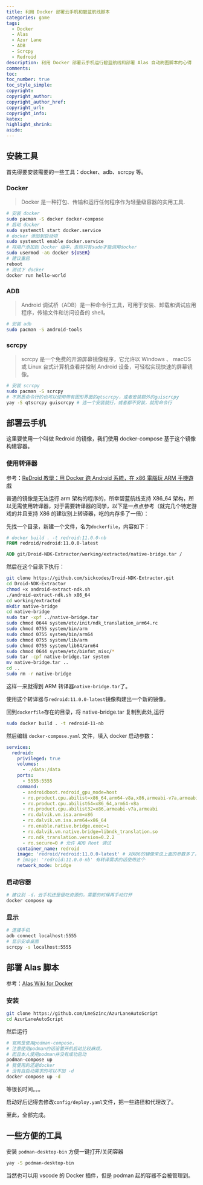 ```yaml
---
title: 利用 Docker 部署云手机和碧蓝航线脚本
categories: game
tags:
  - Docker
  - Alas
  - Azur Lane
  - ADB
  - Scrcpy
  - Redroid
description: 利用 Docker 部署云手机运行碧蓝航线和部署 Alas 自动刷图脚本的心得
comments:
toc:
toc_number: true
toc_style_simple:
copyright:
copyright_author:
copyright_author_href:
copyright_url:
copyright_info:
katex:
highlight_shrink:
aside:
---
```


## 安装工具

首先得要安装需要的一些工具：docker、adb、scrcpy 等。

### Docker

> Docker 是一种打包、传输和运行任何程序作为轻量级容器的实用工具.

```bash
# 安装 docker
sudo pacman -S docker docker-compose
# 启动 docker
sudo systemctl start docker.service
# docker 添加到启动项
sudo systemctl enable docker.service
# 将用户添加到 Docker 组中，否则只有sudo才能调用docker
sudo usermod -aG docker ${USER}
# 建议重启
reboot
# 测试下 docker
docker run hello-world
```

### ADB

> Android 调试桥（ADB）是一种命令行工具，可用于安装、卸载和调试应用程序，传输文件和访问设备的 shell。

```bash
# 安装 adb
sudo pacman -S android-tools
```

### scrcpy

> scrcpy 是一个免费的开源屏幕镜像程序，它允许以 Windows 、 macOS 或 Linux 台式计算机查看并控制 Android 设备，可轻松实现快速的屏幕镜像。

```bash
# 安装 scrcpy
sudo pacman -S scrcpy
# 不熟悉命令行的也可以使用带有图形界面的qtscrcpy，或者安装额外的guiscrcpy
yay -S qtscrcpy guiscrcpy # 选一个安装就行，或者都不安装，就用命令行
```

## 部署云手机

这里要使用一个叫做 Redroid 的镜像，我们使用 docker-compose 基于这个镜像构建容器。

### 使用转译器

参考：[ReDroid 教學：用 Docker 跑 Android 系統，在 x86 電腦玩 ARM 手機遊戲](https://ivonblog.com/posts/redroid-android-docker/)

普通的镜像是无法运行 arm 架构的程序的，所幸碧蓝航线支持 X86_64 架构，所以无需使用转译器，对于需要转译器的同学，以下是一点点参考（就完几个特定游戏的并且支持 X86 的建议别上转译器，吃的内存多了一倍）：

先找一个目录，新建一个文件，名为`dockerfile`，内容如下：

```dockerfile
# docker build . -t redroid:11.0.0-nb
FROM redroid/redroid:11.0.0-latest

ADD git/Droid-NDK-Extractor/working/extracted/native-bridge.tar /
```

然后在这个目录下执行：

```bash
git clone https://github.com/sickcodes/Droid-NDK-Extractor.git
cd Droid-NDK-Extractor
chmod +x android-extract-ndk.sh
./android-extract-ndk.sh x86_64
cd working/extracted
mkdir native-bridge
cd native-bridge
sudo tar -xpf ../native-bridge.tar
sudo chmod 0644 system/etc/init/ndk_translation_arm64.rc
sudo chmod 0755 system/bin/arm
sudo chmod 0755 system/bin/arm64
sudo chmod 0755 system/lib/arm
sudo chmod 0755 system/lib64/arm64
sudo chmod 0644 system/etc/binfmt_misc/*
sudo tar -cpf native-bridge.tar system
mv native-bridge.tar ..
cd ..
sudo rm -r native-bridge
```

这样一来就得到 ARM 转译器`native-bridge.tar`了。

使用这个转译器与`redroid:11.0.0-latest`镜像构建出一个新的镜像。

回到`dockerfile`存在的目录，将 native-bridge.tar 复制到此处,运行

```bash
sudo docker build . -t redroid-11-nb
```

然后编辑 `docker-compose.yaml` 文件，填入 docker 启动参数：

```yaml
services:
  redroid:
    privileged: true
    volumes:
      - ./data:/data
    ports:
      - 5555:5555
    command:
      - androidboot.redroid_gpu_mode=host
      - ro.product.cpu.abilist=x86_64,arm64-v8a,x86,armeabi-v7a,armeabi
      - ro.product.cpu.abilist64=x86_64,arm64-v8a
      - ro.product.cpu.abilist32=x86,armeabi-v7a,armeabi
      - ro.dalvik.vm.isa.arm=x86
      - ro.dalvik.vm.isa.arm64=x86_64
      - ro.enable.native.bridge.exec=1
      - ro.dalvik.vm.native.bridge=libndk_translation.so
      - ro.ndk_translation.version=0.2.2
      - ro.secure=0 # 允许 ADB Root 调试
    container_name: redroid
    image: 'redroid/redroid:11.0.0-latest' # 对X86的镜像来说上面的参数多了，但是加了也没事
    # image: 'redroid:11.0.0-nb' 有转译需求的话使用这个
    network_mode: bridge
```

### 启动容器

```bash
# 建议别 -d，云手机还是很吃资源的，需要的时候再手动打开
docker compose up
```

### 显示

```bash
# 连接手机
adb connect localhost:5555
# 显示安卓桌面
scrcpy -s localhost:5555
```

## 部署 Alas 脚本

参考：[Alas Wiki for Docker](https://github.com/LmeSzinc/AzurLaneAutoScript/wiki/Installation_en_docker)

### 安装

```bash
git clone https://github.com/LmeSzinc/AzurLaneAutoScript
cd AzurLaneAutoScript
```

然后运行

```bash
# 官网是使用podman-compose，
# 注意使用podman的话设置开机启动比较麻烦，
# 而且本人使用podman并没有成功启动
podman-compose up
# 我使用的还是docker
# 没有自启动需求的可以不加 -d
docker compose up -d
```

等很长时间。。。

启动好后记得去修改`config/deploy.yaml`文件，把一些路径和代理改了。

至此，全部完成。

## 一些方便的工具

安装 `podman-desktop-bin` 方便一键打开/关闭容器

```bash
yay -S podman-desktop-bin
```

当然也可以用 vscode 的 Docker 插件，但是 podman 起的容器不会被管理到。
